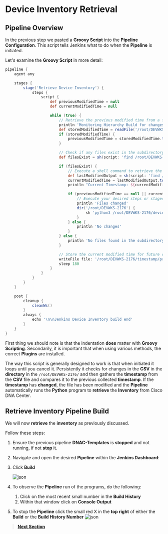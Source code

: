 # Device Inventory Retrieval

## Pipeline Overview

In the previous step we pasted a **Groovy Script** into the **Pipeline Configuration**. This script tells Jenkins what to do when the **Pipeline** is initiated.

Let's examine the **Groovy Script** in more detail:

```GROOVY
pipeline {
    agent any

    stages {
        stage('Retrieve Device Inventory') {
            steps {
                script {
                    def previousModifiedTime = null
                    def currentModifiedTime = null

                    while (true) {
                        // Retrieve the previous modified time from a file or environment variable
                        println 'Monitoring Hierarchy Build for changes'
                        def storedModifiedTime = readFile('/root/DEVWKS-2176/timestamp/previous_modified_time_inventory.txt').trim()
                        if (storedModifiedTime) {
                            previousModifiedTime = storedModifiedTime.toLong()
                        }

                        // Check if any files exist in the subdirectory except placeholder.txt
                        def filesExist = sh(script: 'find /root/DEVWKS-2176 -type f -name "DNAC-Design-Settings.csv" | wc -l', returnStdout: true).trim().toInteger() > 0

                        if (filesExist) {
                            // Execute a shell command to retrieve the last modified timestamp of any files except placeholder.txt
                            def lastModifiedOutput = sh(script: 'find /root/DEVWKS-2176 -type f -name "DNAC-Design-Settings.csv" -exec stat -c %Y {} \\; | sort -n | tail -n 1', returnStdout: true).trim()
                            currentModifiedTime = lastModifiedOutput.toLong()
                            println "Current Timestamp: ${currentModifiedTime}"

                            if (previousModifiedTime == null || currentModifiedTime != previousModifiedTime) {
                                // Execute your desired steps or stages here
                                println 'Files changed'
                                dir('/root/DEVWKS-2176') {
                                    sh 'python3 /root/DEVWKS-2176/device_inventory.py'
                                }
                            } else {
                                println 'No changes'
                            }
                        } else {
                            println 'No files found in the subdirectory'
                        }

                        // Store the current modified time for future comparisons
                        writeFile file: '/root/DEVWKS-2176/timestamp/previous_modified_time_inventory.txt', text: currentModifiedTime.toString()
                        sleep 180
                    }
                }
            }
        }
    }

    post {
        cleanup {
            cleanWs()
        }
        always {
            echo '\n\nJenkins Device Inventory build end'
        }
    }
}
```

First thing we should note is that the indentation **does** matter with **Groovy Scripting**. Secondarily, it is important that when using various methods, the correct **Plugins** are installed. 

The way this script is generally designed to work is that when initiated it loops until you cancel it. Persistently it checks for changes in the **CSV** in the **directory** in the `/root/DEVWKS-2176/` and then gathers the **timestamp** from the **CSV** file and compares it to the previous collected **timestamp**. If the **timestamp** has **changed**, the file has been modified and the **Pipeline** automatically runs the **Python** program to **retrieve** the **Inventory** from Cisco DNA Center.

## Retrieve Inventory Pipeline Build

We will now **retrieve** the **inventory** as previously discussed.

Follow these steps:

1. Ensure the previous pipeline **DNAC-Templates** is **stopped** and not running, if not **stop** it.

2. Navigate and open the desired **Pipeline** within the **Jenkins Dashboard**:

3. Click **Build** 

   ![json](./images/.png?raw=true "Import JSON")

4. To observe the **Pipeline** run of the programs, do the following:

   1. Click on the most recent small number in the **Build History** 
   2. Within that window click on **Console Output**

5. To stop the **Pipeline** click the small red X in the **top right** of either the **Build** or the **Build History Number**
      ![json](./images/.png?raw=true "Import JSON")

> [**Next Section**](./05-verify.md)
